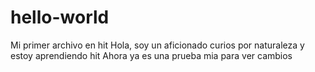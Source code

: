 # hello-world
Mi primer archivo en hit
Hola, soy un aficionado curios por naturaleza y  estoy  aprendiendo hit
Ahora ya es una prueba mia  para ver cambios
